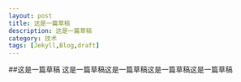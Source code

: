 ```yaml
---
layout: post
title: 这是一篇草稿
description: 这是一篇草稿
category: 技术
tags: [Jekyll,Blog,draft]
---
```


##这是一篇草稿
这是一篇草稿这是一篇草稿这是一篇草稿这是一篇草稿